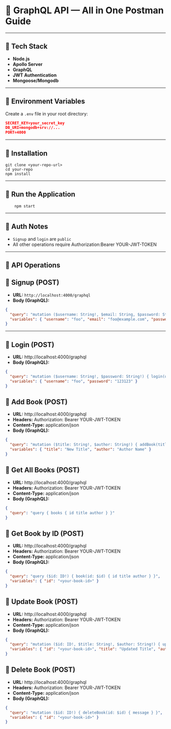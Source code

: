 # 📁 GraphQL API — All in One Postman Guide

---
## 🔹 Tech Stack

- **Node.js**
- **Apollo Server**
- **GraphQL**
- **JWT Authentication**
- **Mongoose/Mongodb**

---
## 🔹 Environment Variables
Create a `.env` file in your root directory:
```json
SECRET_KEY=your_secret_key
DB_URI=mongodb+srv://...
PORT=4000
```

---
## 🔹 Installation
```shell
git clone <your-repo-url>
cd your-repo
npm install
```

---
## 🔹 Run the Application
```shell
    npm start
```

---
## 🔹 Auth Notes
- `Signup` and `login` are `public`
- All other operations require Authorization:Bearer YOUR-JWT-TOKEN

---
## 🔹 API Operations
## 🔹 Signup (POST)
- **URL:** `http://localhost:4000/graphql`
- **Body (GraphQL):**
```json
{
  "query": "mutation ($username: String!, $email: String, $password: String!) { signup(username: $username, email: $email, password: $password) { message } }",
  "variables": { "username": "foo", "email": "foo@example.com", "password": "123123" }
}
```
---

## 🔹 Login (POST)

- **URL:** http://localhost:4000/graphql
- **Body (GraphQL):**
```json
{
  "query": "mutation ($username: String!, $password: String!) { login(username: $username, password: $password) { token message } }",
  "variables": { "username": "foo", "password": "123123" }
}
```

## 🔹 Add Book (POST)
- **URL:** http://localhost:4000/graphql
- **Headers:** Authorization: Bearer YOUR-JWT-TOKEN
- **Content-Type:** application/json
- **Body (GraphQL):**

```json
{
  "query": "mutation ($title: String!, $author: String!) { addBook(title: $title, author: $author) { id title author } }",
  "variables": { "title": "New Title", "author": "Author Name" }
}
```

## 🔹 Get All Books (POST)
- **URL:** http://localhost:4000/graphql
- **Headers:** Authorization: Bearer YOUR-JWT-TOKEN
- **Content-Type:** application/json
- **Body (GraphQL):**
```json
{
  "query": "query { books { id title author } }"
}
```

## 🔹 Get Book by ID (POST)
- **URL:** http://localhost:4000/graphql
- **Headers:** Authorization: Bearer YOUR-JWT-TOKEN
- **Content-Type:** application/json
- **Body (GraphQL):**
```json
{
  "query": "query ($id: ID!) { book(id: $id) { id title author } }",
  "variables": { "id": "<your-book-id>" }
}
```

## 🔹 Update Book (POST)
- **URL:** http://localhost:4000/graphql
- **Headers:** Authorization: Bearer YOUR-JWT-TOKEN
- **Content-Type:** application/json
- **Body (GraphQL):**
```json
{
  "query": "mutation ($id: ID!, $title: String!, $author: String!) { updateBook(id: $id, title: $title, author: $author) { id title author } }",
  "variables": { "id": "<your-book-id>", "title": "Updated Title", "author": "Updated Author" }
}
```

## 🔹 Delete Book (POST)
- **URL:** http://localhost:4000/graphql
- **Headers:** Authorization: Bearer YOUR-JWT-TOKEN
- **Content-Type:** application/json
- **Body (GraphQL):**
```json
{
  "query": "mutation ($id: ID!) { deleteBook(id: $id) { message } }",
  "variables": { "id": "<your-book-id>" }
}
```